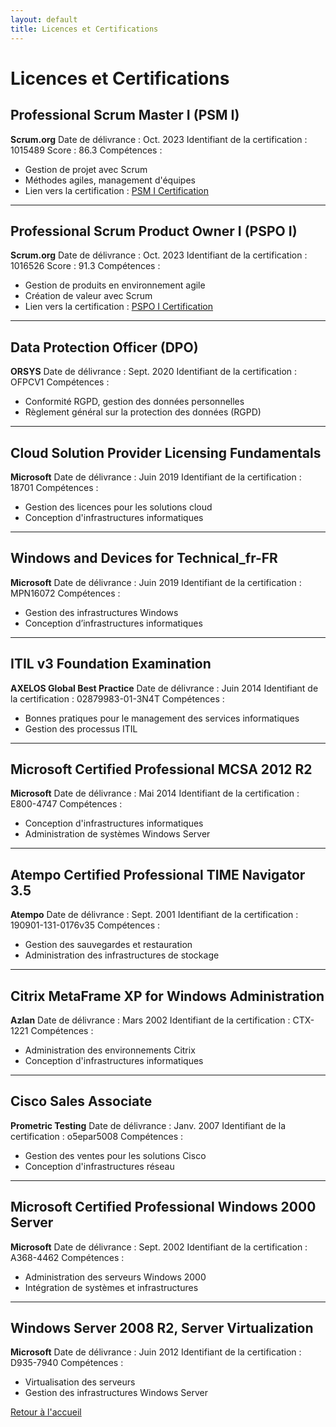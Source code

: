 ```yaml
---
layout: default
title: Licences et Certifications
---
```


# Licences et Certifications

## Professional Scrum Master I (PSM I)
**Scrum.org**
Date de délivrance : Oct. 2023
Identifiant de la certification : 1015489
Score : 86.3
Compétences :
- Gestion de projet avec Scrum
- Méthodes agiles, management d'équipes
- Lien vers la certification : [PSM I Certification](https://www.scrum.org/certificates/1015489)

---

## Professional Scrum Product Owner I (PSPO I)
**Scrum.org**
Date de délivrance : Oct. 2023
Identifiant de la certification : 1016526
Score : 91.3
Compétences :
- Gestion de produits en environnement agile
- Création de valeur avec Scrum
- Lien vers la certification : [PSPO I Certification](https://www.scrum.org/certificates/1016526)

---

## Data Protection Officer (DPO)
**ORSYS**
Date de délivrance : Sept. 2020
Identifiant de la certification : OFPCV1
Compétences :
- Conformité RGPD, gestion des données personnelles
- Règlement général sur la protection des données (RGPD)

---

## Cloud Solution Provider Licensing Fundamentals
**Microsoft**
Date de délivrance : Juin 2019
Identifiant de la certification : 18701
Compétences :
- Gestion des licences pour les solutions cloud
- Conception d'infrastructures informatiques

---

## Windows and Devices for Technical_fr-FR
**Microsoft**
Date de délivrance : Juin 2019
Identifiant de la certification : MPN16072
Compétences :
- Gestion des infrastructures Windows
- Conception d’infrastructures informatiques

---

## ITIL v3 Foundation Examination
**AXELOS Global Best Practice**
Date de délivrance : Juin 2014
Identifiant de la certification : 02879983-01-3N4T
Compétences :
- Bonnes pratiques pour le management des services informatiques
- Gestion des processus ITIL

---

## Microsoft Certified Professional MCSA 2012 R2
**Microsoft**
Date de délivrance : Mai 2014
Identifiant de la certification : E800-4747
Compétences :
- Conception d'infrastructures informatiques
- Administration de systèmes Windows Server

---

## Atempo Certified Professional TIME Navigator 3.5
**Atempo**
Date de délivrance : Sept. 2001
Identifiant de la certification : 190901-131-0176v35
Compétences :
- Gestion des sauvegardes et restauration
- Administration des infrastructures de stockage

---

## Citrix MetaFrame XP for Windows Administration
**Azlan**
Date de délivrance : Mars 2002
Identifiant de la certification : CTX-1221
Compétences :
- Administration des environnements Citrix
- Conception d'infrastructures informatiques

---

## Cisco Sales Associate
**Prometric Testing**
Date de délivrance : Janv. 2007
Identifiant de la certification : o5epar5008
Compétences :
- Gestion des ventes pour les solutions Cisco
- Conception d'infrastructures réseau

---

## Microsoft Certified Professional Windows 2000 Server
**Microsoft**
Date de délivrance : Sept. 2002
Identifiant de la certification : A368-4462
Compétences :
- Administration des serveurs Windows 2000
- Intégration de systèmes et infrastructures

---

## Windows Server 2008 R2, Server Virtualization
**Microsoft**
Date de délivrance : Juin 2012
Identifiant de la certification : D935-7940
Compétences :
- Virtualisation des serveurs
- Gestion des infrastructures Windows Server

[Retour à l'accueil](index.md)
